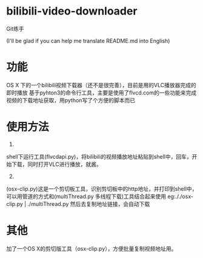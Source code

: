 # bilibili-video-downloader
Git练手

(I'll be glad if you can help me translate README.md into English)

# 功能
OS X 下的一个bilibili视频下载器（还不是很完善），目前是用的VLC播放器完成的即时播放
基于pyhton3的命令行工具，主要是使用了flvcd.com的一些功能来完成视频的下载地址获取，用python写了个方便的脚本而已

# 使用方法
1.
shell下运行工具(flvcdapi.py)，将bilibili的视频播放地址粘贴到shell中，回车，开始下载，同时打开VLC进行播放，就酱。

2.
(osx-clip.py)这是一个剪切板工具，识别剪切板中的http地址，并打印到shell中，可以用管道的方式和(multiThread.py 多线程下载)工具结合起来使用
eg:././osx-clip.py | ./multiThread.py
然后去复制地址链接，会自动下载

# 其他
加了一个OS X的剪切版工具（osx-clip.py），方便批量复制视频地址用。
